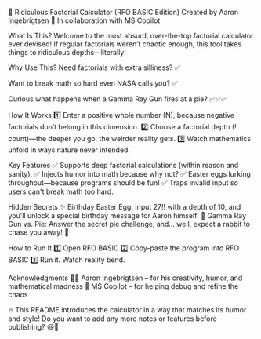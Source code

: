 🧮 Ridiculous Factorial Calculator (RFO BASIC Edition)
Created by Aaron Ingebrigtsen
🚀 In collaboration with MS Copilot

What Is This?
Welcome to the most absurd, over-the-top factorial calculator ever devised! If regular factorials weren’t chaotic enough, this tool takes things to ridiculous depths—literally!

Why Use This?
Need factorials with extra silliness? ✅

Want to break math so hard even NASA calls you? ✅

Curious what happens when a Gamma Ray Gun fires at a pie? ✅✅✅

How It Works
1️⃣ Enter a positive whole number (N), because negative factorials don’t belong in this dimension. 2️⃣ Choose a factorial depth (! count)—the deeper you go, the weirder reality gets. 3️⃣ Watch mathematics unfold in ways nature never intended.

Key Features
✅ Supports deep factorial calculations (within reason and sanity). ✅ Injects humor into math because why not? ✅ Easter eggs lurking throughout—because programs should be fun! ✅ Traps invalid input so users can't break math too hard.

Hidden Secrets
✨ Birthday Easter Egg: Input 27!! with a depth of 10, and you'll unlock a special birthday message for Aaron himself! 🥧 Gamma Ray Gun vs. Pie: Answer the secret pie challenge, and… well, expect a rabbit to chase you away! 🐰

How to Run It
1️⃣ Open RFO BASIC 2️⃣ Copy-paste the program into RFO BASIC 3️⃣ Run it. Watch reality bend.

Acknowledgments
👨‍💻 Aaron Ingebrigtsen – for his creativity, humor, and mathematical madness 🤖 MS Copilot – for helping debug and refine the chaos

🔥 This README introduces the calculator in a way that matches its humor and style! Do you want to add any more notes or features before publishing? 😆🚀